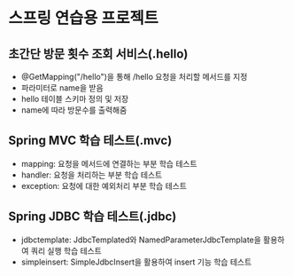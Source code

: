 # 스프링 연습용 프로젝트

## 초간단 방문 횟수 조회 서비스(.hello)
* @GetMapping("/hello")을 통해 /hello 요청을 처리할 메서드를 지정
* 파라미터로 name을 받음
* hello 테이블 스키마 정의 및 저장
* name에 따라 방문수를 출력해줌

## Spring MVC 학습 테스트(.mvc)
* mapping: 요청을 메서드에 연결하는 부분 학습 테스트
* handler: 요청을 처리하는 부분 학습 테스트
* exception: 요청에 대한 예외처리 부분 학습 테스트

## Spring JDBC 학습 테스트(.jdbc)
* jdbctemplate: JdbcTemplated와 NamedParameterJdbcTemplate을 활용하여 쿼리 실행 학습 테스트
* simpleinsert: SimpleJdbcInsert을 활용하여 insert 기능 학습 테스트